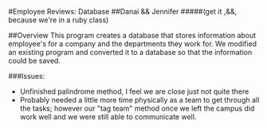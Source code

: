 #Employee Reviews: Database
##Danai && Jennifer
#####(get it ,&&, because we're in a ruby class)

##Overview
This program creates a database that stores information about employee's for a company and the departments they work for. We modified an existing program and converted it to a database so that the information could be saved.



###Issues:
- Unfinished palindrome method, I feel we are close just not quite there
- Probably needed a little more time physically as a team to get through all the tasks; however our "tag team" method once we left the campus did work well and we were still able to communicate well.
